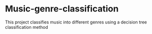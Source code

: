 # Music-genre-classification
 This project classifies music into different genres using a decision tree classification method
